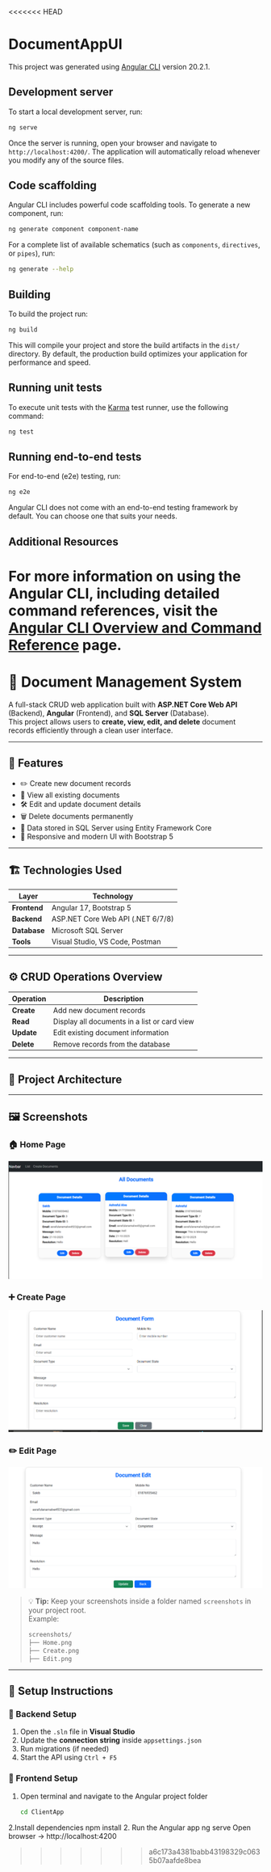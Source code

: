 <<<<<<< HEAD
# DocumentAppUI

This project was generated using [Angular CLI](https://github.com/angular/angular-cli) version 20.2.1.

## Development server

To start a local development server, run:

```bash
ng serve
```

Once the server is running, open your browser and navigate to `http://localhost:4200/`. The application will automatically reload whenever you modify any of the source files.

## Code scaffolding

Angular CLI includes powerful code scaffolding tools. To generate a new component, run:

```bash
ng generate component component-name
```

For a complete list of available schematics (such as `components`, `directives`, or `pipes`), run:

```bash
ng generate --help
```

## Building

To build the project run:

```bash
ng build
```

This will compile your project and store the build artifacts in the `dist/` directory. By default, the production build optimizes your application for performance and speed.

## Running unit tests

To execute unit tests with the [Karma](https://karma-runner.github.io) test runner, use the following command:

```bash
ng test
```

## Running end-to-end tests

For end-to-end (e2e) testing, run:

```bash
ng e2e
```

Angular CLI does not come with an end-to-end testing framework by default. You can choose one that suits your needs.

## Additional Resources

For more information on using the Angular CLI, including detailed command references, visit the [Angular CLI Overview and Command Reference](https://angular.dev/tools/cli) page.
=======
# 🧩 Document Management System

A full-stack CRUD web application built with **ASP.NET Core Web API** (Backend), **Angular** (Frontend), and **SQL Server** (Database).  
This project allows users to **create, view, edit, and delete** document records efficiently through a clean user interface.

---

## 🚀 Features
- ✏️ Create new document records  
- 📄 View all existing documents  
- 🛠️ Edit and update document details  
- 🗑️ Delete documents permanently  
- 💾 Data stored in SQL Server using Entity Framework Core  
- 💎 Responsive and modern UI with Bootstrap 5  

---

## 🏗️ Technologies Used

| Layer | Technology |
|-------|-------------|
| **Frontend** | Angular 17, Bootstrap 5 |
| **Backend** | ASP.NET Core Web API (.NET 6/7/8) |
| **Database** | Microsoft SQL Server |
| **Tools** | Visual Studio, VS Code, Postman |

---

## ⚙️ CRUD Operations Overview

| Operation | Description |
|------------|-------------|
| **Create** | Add new document records |
| **Read** | Display all documents in a list or card view |
| **Update** | Edit existing document information |
| **Delete** | Remove records from the database |

---

## 🧠 Project Architecture

---

## 🖼️ Screenshots

### 🏠 Home Page
![Home](./Home.PNG)

### ➕ Create Page
![Create](./Create.PNG)

### ✏️ Edit Page
![Edit](./Edit.PNG)

> 💡 **Tip:** Keep your screenshots inside a folder named `screenshots` in your project root.  
> Example:
> ```
> screenshots/
> ├── Home.png
> ├── Create.png
> ├── Edit.png
> ```

---

## 🧰 Setup Instructions

### 🔹 Backend Setup
1. Open the `.sln` file in **Visual Studio**  
2. Update the **connection string** inside `appsettings.json`  
3. Run migrations (if needed)  
4. Start the API using `Ctrl + F5`

### 🔹 Frontend Setup
1. Open terminal and navigate to the Angular project folder  
   ```bash
   cd ClientApp
2.Install dependencies
npm install
2. Run the Angular app
ng serve
Open browser → http://localhost:4200
>>>>>>> a6c173a4381babb43198329c0635b07aafde8bea

